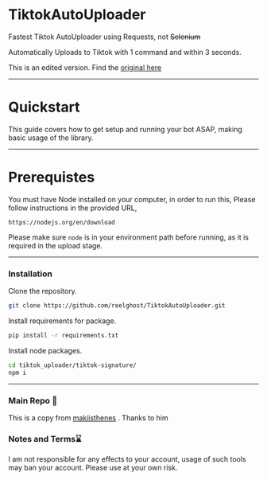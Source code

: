 # TiktokAutoUploader

Fastest Tiktok AutoUploader using Requests, not ~~Selenium~~

Automatically Uploads to Tiktok with 1 command and within 3 seconds.

This is an edited version. Find the [original here](https://github.com/makiisthenes/TiktokAutoUploader.git)


--------------------------------------

# Quickstart

This guide covers how to get setup and running your bot ASAP, making basic usage of the library.


--------------------------------------
# Prerequistes

You must have Node installed on your computer, in order to run this, 
Please follow instructions in the provided URL, 

`https://nodejs.org/en/download`

Please make sure `node` is in your environment path before running, as it is required in the upload stage. 


--------------------------------------
### Installation

Clone the repository.

```bash
git clone https://github.com/reelghost/TiktokAutoUploader.git
```

Install requirements for package.

```bash
pip install -r requirements.txt
```
Install node packages.
```bash
cd tiktok_uploader/tiktok-signature/
npm i
```

------------


### Main Repo 📕

This is a copy from [makiisthenes](https://github.com/makiisthenes/TiktokAutoUploader) . Thanks to him

### Notes and Terms⌛

I am not responsible for any effects to your account, usage of such tools may ban your account. Please use at your own risk. 
